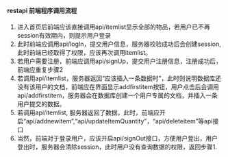 #### restapi 前端程序调用流程
1. 进入首页后前端应该直接调用api/itemlist显示全部的物品，若用户已不再session有效期内，则提示用户登录
2. 此时前端应调用api/logIn，提交用户信息，服务器校验成功后会创建session,此时前端已经取得了权限，应该再次调用itemlist。
3. 若用户需要注册，前端应调用api/signUp，提交用户注册信息，注册成功后，前端应重复步骤2
4. 若调用api/itemlist，服务器返回“应该插入一条数据时”，此时则说明数据库还没有该用户的文档，前端应在界面显示addfirstitem按钮，用户点击后会调用api/addfirstitem，服务器会在数据库创建一个用户专属的文档，并插入一条用户提交的数据。
5. 若调用api/itemlist, 服务器返回了数据，此时，前端应开启“api/addnewitem”,“api/updateItemQuantity”，“api/deleteitem”等api接口
6. 当然，前端对于登录用户，应该开启api/signOut接口，方便用户登出，用户登出时，服务器会清除session，此时用户没有查询数据的权限，返回步骤1.
